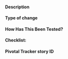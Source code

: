 #### Description

#### Type of change

#### How Has This Been Tested?

#### Checklist:

#### Pivotal Tracker story ID
